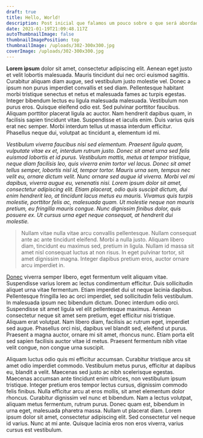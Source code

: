 ```yaml
---
draft: true
title: Hello, World!
description: Post inicial que falamos um pouco sobre o que será abordado no blog
date: 2021-01-19T21:09:48.117Z
autoThumbnailImage: false
thumbnailImagePosition: top
thumbnailImage: /uploads/302-300x300.jpg
coverImage: /uploads/302-300x300.jpg
---
```

**Lorem ipsum** dolor sit amet, consectetur adipiscing elit. Aenean eget justo et velit lobortis malesuada. Mauris tincidunt dui nec orci euismod sagittis. Curabitur aliquam diam augue, sed vestibulum justo molestie vel. Donec a ipsum non purus imperdiet convallis et sed diam. Pellentesque habitant morbi tristique senectus et netus et malesuada fames ac turpis egestas. Integer bibendum lectus eu ligula malesuada malesuada. Vestibulum non purus eros. Quisque eleifend odio est. Sed pulvinar porttitor faucibus. Aliquam porttitor placerat ligula ac auctor. Nam hendrerit dapibus quam, in facilisis sapien tincidunt vitae. Suspendisse et iaculis enim. Duis varius quis erat nec semper. Morbi interdum tellus ut massa interdum efficitur. Phasellus neque dui, volutpat ac tincidunt a, elementum id mi.

*Vestibulum viverra faucibus nisi sed elementum. Praesent ligula quam, vulputate vitae ex et, interdum rutrum justo. Donec sit amet urna sed felis euismod lobortis et id purus. Vestibulum mattis, metus at tempor tristique, neque diam facilisis leo, quis viverra enim tortor vel lacus. Donec sit amet tellus semper, lobortis nisl id, tempor tortor. Mauris urna sem, tempus nec velit eu, ornare dictum velit. Nunc ornare sed augue id viverra. Morbi vel mi dapibus, viverra augue eu, venenatis nisi. Lorem ipsum dolor sit amet, consectetur adipiscing elit. Etiam placerat, odio quis suscipit dictum, dui enim hendrerit leo, at tincidunt lacus metus eu mauris. Vivamus quis turpis molestie, porttitor felis ac, malesuada quam. Ut molestie neque non mauris pretium, eu fringilla mauris congue. Nunc dignissim finibus dolor, quis posuere ex. Ut cursus urna eget neque consequat, at hendrerit dui molestie.*

> Nullam vitae nulla vitae arcu convallis pellentesque. Nullam consequat ante ac ante tincidunt eleifend. Morbi a nulla justo. Aliquam libero diam, tincidunt eu maximus sed, pretium in ligula. Nullam id massa sit amet nisl consequat luctus at non risus. In eget pulvinar tortor, sit amet dignissim magna. Integer dapibus pretium eros, auctor ornare arcu imperdiet in.

[Donec](https://google.com.br) viverra semper libero, eget fermentum velit aliquam vitae. Suspendisse varius lorem ac lectus condimentum efficitur. Duis sollicitudin aliquet urna vitae fermentum. Etiam imperdiet dui ut neque lacinia dapibus. Pellentesque fringilla leo ac orci imperdiet, sed sollicitudin felis vestibulum. In malesuada ipsum nec bibendum dictum. Donec interdum odio orci. Suspendisse sit amet ligula vel elit pellentesque maximus. Aenean consectetur neque sit amet sem pretium, eget efficitur nisi tristique. Aliquam erat volutpat. Nam libero diam, facilisis ac rutrum eget, imperdiet sed augue. Phasellus orci nisi, dapibus vel blandit sed, eleifend ut purus. Praesent a magna auctor, ornare mi sit amet, rhoncus nunc. Etiam porta elit sed sapien facilisis auctor vitae id metus. Praesent fermentum nibh vitae velit congue, non congue urna suscipit.

Aliquam luctus odio quis mi efficitur accumsan. Curabitur tristique arcu sit amet odio imperdiet commodo. Vestibulum metus purus, efficitur at dapibus eu, blandit a velit. Maecenas sed justo ac nibh scelerisque egestas. Maecenas accumsan ante tincidunt enim ultrices, non vestibulum ipsum tristique. Integer pretium eros tempor lectus cursus, dignissim commodo felis finibus. Nulla efficitur arcu at eros mollis, sit amet elementum dolor rhoncus. Curabitur dignissim vel nunc et bibendum. Nam a lectus volutpat, aliquam metus fermentum, rutrum purus. Donec quam est, bibendum in urna eget, malesuada pharetra massa. Nullam ut placerat diam. Lorem ipsum dolor sit amet, consectetur adipiscing elit. Sed consectetur vel neque id varius. Nunc at mi ante. Quisque lacinia eros non eros viverra, varius cursus est vestibulum.